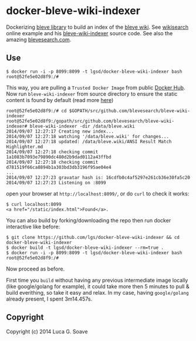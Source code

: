 docker-bleve-wiki-indexer 
=========================

Dockerizing [bleve library](https://github.com/blevesearch/bleve) to build an index of the [bleve wiki](https://github.com/blevesearch/bleve/wiki). See [wikisearch](http://wikisearch.blevesearch.com/search/) online example and his [bleve-wiki-indexer](https://github.com/blevesearch/bleve-wiki-indexer) source code. See also the amazing [blevesearch.com](http://www.blevesearch.com/). 

## Use 

    $ docker run -i -p 8099:8099 -t lgsd/docker-bleve-wiki-indexer bash
    root@52fe5e02d8f9:/#

This way, you are pulling a `Trusted Docker Image` from public [Docker Hub](https://registry.hub.docker.com/u/lgsd/docker-bleve-wiki-indexer/). Now run `bleve-wiki-indexer` from source directory to ensure the static content is found by default (read more [here](https://github.com/blevesearch/bleve-wiki-indexer))

    root@52fe5e02d8f9:/# cd $GOPATH/src/github.com/blevesearch/bleve-wiki-indexer
    root@52fe5e02d8f9:/gopath/src/github.com/blevesearch/bleve-wiki-indexer# bleve-wiki-indexer -dir /data/bleve.wiki
    2014/09/07 12:27:17 Creating new index...
    2014/09/07 12:27:18 watching '/data/bleve.wiki' for changes...
    2014/09/07 12:27:18 updated: /data/bleve.wiki/ANSI Result Match Highlighter.md
    2014/09/07 12:27:18 checking commit 1a1083b7093e79890dc480d2b9dad0112a43ffbd
    2014/09/07 12:27:18 checking commit d781519f66ca8894b1a303bd3db3196f95ae04e4
    ...
    2014/09/07 12:27:23 gravatar hash is: 16cdfb0c4af5297e261cb36e30fa5c20
    2014/09/07 12:27:23 Listening on :8099

open your browser at  `http://localhost:8099/`, or do `curl` to check it works:

    $ curl localhost:8099
    <a href="/static/index.html">Found</a>.

You can also build by forking/downloading the repo then run docker interactive like before:

    $ git clone https://github.com/lgs/docker-bleve-wiki-indexer && cd docker-bleve-wiki-indexer
    $ docker build -t lgsd/docker-bleve-wiki-indexer --rm=true .
    $ docker run -i -p 8099:8099 -t lgsd/docker-bleve-wiki-indexer bash
    root@52fe5e02d8f9:/#

Now proceed as before. 

First time you `build` without having any previous intermediate image locally (like google/golang for example), it could take more then 5 minutes to pull & build everithing, so take it easy and relax. In my case, having `google/golang` already present, I spent 3m14.457s.

## Copyright

Copyright (c) 2014 Luca G. Soave
